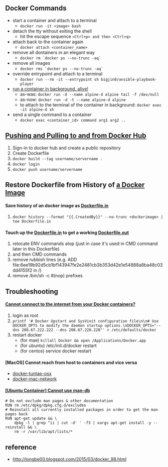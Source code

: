 ## Docker Commands

- start a container and attach to a terminal
  - `docker run -it <image> bash`
- detach the tty without exiting the shell
  - hit the escape sequence `<Ctrl+p> and then <Ctrl+q>`
- attach back to the container again
  - `docker attach <container_name>`
- remove all dontainers in an elegant way
  - ``` docker rm `docker ps --no-trunc -aq` ```
- remove all images
  - ``` docker rmi `docker ps --no-trunc -aq` ```
- override entrypoint and attach to a terminal
  - ``` docker run --rm -it --entrypoint sh bigjin0/ansible-playbook-player ```
- [run a container in background. alive!](https://stackoverflow.com/a/30209974)
  - as-was: `docker run -d --name alpine-d alpine tail -f /dev/null`
  - as-now: `docker run -d -t --name alpine-d alpine`
  - to attach to the terminal of the container in background:
    `docker exec -it alpine-d sh`
- send a single command to a container
  - `docker exec <container_id> command arg1 arg2 ..`

## [Pushing and Pulling to and from Docker Hub](https://ropenscilabs.github.io/r-docker-tutorial/04-Dockerhub.html)

1. Sign-in to docker hub and create a public repository
1. Create Dockerfile
1. `docker build --tag username/servername .`
1. `docker login`
1. `docker push username/servername`


## Restore Dockerfile from History of [a Docker Image](https://hub.docker.com/r/bigjin0/ansible-control-machine/)

#### Save history of an docker image as [Dockerfile.in](./Dockerfile.in)

1. `docker history --format "{{.CreatedBy}}" --no-trunc <dockerimage> | tee Dockerfile.in`

#### Touch up the [Dockerfile.in](./Dockerfile.in) to get a working [Dockerfile.out](./Dockerfile.out)

1. relocate ENV commands atop (just in case it's used in CMD command later in this Dockerfile)
1. and then CMD commands
1. remove rubbish lines (e.g. ADD file:6ee19b92d5cb1bf143947fe2e2481cb3b353d42e1e54888a8ba48c03dd4155f2 in /)
1. remove /bin/sh -c #(nop) prefixes


## Troubleshooting

#### [Cannot connect to the internet from your Docker containers?](https://odino.org/cannot-connect-to-the-internet-from-your-docker-containers)

1. login as root
1. `printf '# Docker Upstart and SysVinit configuration file\n\n# Use DOCKER_OPTS to modify the daemon startup options.\nDOCKER_OPTS="--dns 208.67.222.222 --dns 208.67.220.220"' > /etc/defaults/docker`
1. restart docker
   - (for mae) `killall Docker && open /Applications/Docker.app`
   - (for ubuntu) /etc/init.d/docker restart
   - (for centos) service docker restart

#### [MacOS] Cannot reach from host to containers and vice versa
- [docker-tuntap-osx](https://github.com/AlmirKadric-Published/docker-tuntap-osx)
- [docker-mac-network](https://github.com/wojas/docker-mac-network)

#### [[Ubuntu Container] Cannot use man-db](https://github.com/tianon/docker-brew-ubuntu-core/issues/122)
  ```
  # Do not exclude man pages & other documentation
  RUN rm /etc/dpkg/dpkg.cfg.d/excludes
  # Reinstall all currently installed packages in order to get the man pages back
  RUN apt-get update && \
      dpkg -l | grep ^ii | cut -d' ' -f3 | xargs apt-get install -y --reinstall && \
      rm -r /var/lib/apt/lists/*
  ```

## reference

- http://longbe00.blogspot.com/2015/03/docker_98.html
